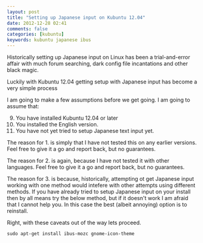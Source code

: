 ```yaml
---
layout: post
title: "Setting up Japanese input on Kubuntu 12.04"
date: 2012-12-28 02:41
comments: false
categories: [kubuntu]
keywords: kubuntu japanese ibus
---
```


Historically setting up Japanese input on Linux has been a trial-and-error affair with much forum searching, dark config file incantations and other black magic.

Luckily with Kubuntu 12.04 getting setup with Japanese input has become a very simple process

<!--more-->

I am going to make a few assumptions before we get going. I am going to assume that:

9. You have installed Kubuntu 12.04 or later
9. You installed the English version.
9. You have not yet tried to setup Japanese text input yet.

The reason for 1. is simply that I have not tested this on any earlier versions. Feel free to give it a go and report back, but no guarantees.

The reason for 2. is again, because I have not tested it with other languages. Feel free to give it a go and report back, but no guarantees.

The reason for 3. is because, historically, attempting ot get Japanese input working with one method would intefere with other attempts using different methods.
If you have already tried to setup Japanese input on your install then by all means try the below method, but if it doesn't work I am afraid
that I cannot help you. In this case the best (albeit annoying) option is to reinstall.

Right, with these caveats out of the way lets proceed.

```
sudo apt-get install ibus-mozc gnome-icon-theme
```